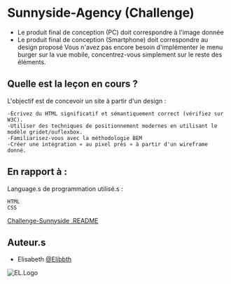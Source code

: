
# Sunnyside-Agency (Challenge)

- Le produit final de conception (PC) doit correspondre à l'image donnée
- Le produit final de conception (Smartphone) doit correspondre au design proposé
Vous n'avez pas encore besoin d'implémenter le menu burger sur la vue mobile, concentrez-vous simplement sur le reste des éléments.

## Quelle est la leçon en cours ?

L'objectif est de concevoir un site à partir d'un design :

    -Écrivez du HTML significatif et sémantiquement correct (vérifiez sur W3C).
    -Utiliser des techniques de positionnement modernes en utilisant le modèle gridet/ouflexbox.
    -Familiarisez-vous avec la méthodologie BEM
    -Créer une intégration « au pixel près » à partir d'un wireframe donné.

## En rapport à :

Language.s de programmation utilisé.s :

    HTML
    CSS

[Challenge-Sunnyside .README](https://github.com/becodeorg/CRL-KELLER-6/blob/main/1.TRAIL/1.The-Field/6.Sunnyside/README.md)

## Auteur.s

- Elisabeth [@Elibbth](https://elibbth.github.io/Sunnyside-Agency/)

![EL.Logo](https://webjames.be/elisabethleyder/Images/LogoEl1.png)

